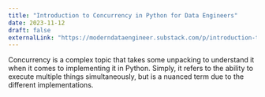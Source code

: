 ```yaml
---
title: "Introduction to Concurrency in Python for Data Engineers"
date: 2023-11-12
draft: false
externalLink: "https://moderndataengineer.substack.com/p/introduction-to-concurrency-in-python"
---
```


Concurrency is a complex topic that takes some unpacking to understand it when it comes to implementing it in Python. Simply, it refers to the ability to execute multiple things simultaneously, but is a nuanced term due to the different implementations.
